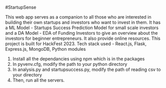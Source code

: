 #StartupSense

This web app serves as a companion to all those who are interested in building their own startups and investors who want to invest in them. It has a ML Model - Startups Success Prediction Model for small scale investors and a DA Model - EDA of Funding Investors to give an overview about the investors for beginner entrepreneurs. It also provide online resources. This project is built for HackFest 2023. Tech stack used - React.js, Flask, Express.js, MongoDB, Python modules

1. Install all the dependancies using npm which is in the packages
2. In pyvenv.cfg, modify the path to your python directory
3. In analysis.py and startupsuccess.py, modify the path of reading csv to your directory
4. Then, run all the servers.